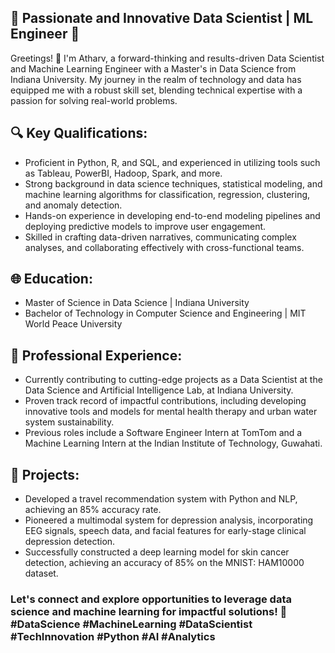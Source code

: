 ## 🚀 Passionate and Innovative Data Scientist | ML Engineer 🚀

Greetings! 👋 I'm Atharv, a forward-thinking and results-driven Data Scientist and Machine Learning Engineer with a Master's in Data Science from Indiana University. My journey in the realm of technology and data has equipped me with a robust skill set, blending technical expertise with a passion for solving real-world problems.

## 🔍 Key Qualifications:
 - Proficient in Python, R, and SQL, and experienced in utilizing tools such as Tableau, PowerBI, Hadoop, Spark, and more.
 - Strong background in data science techniques, statistical modeling, and machine learning algorithms for classification, regression, clustering, and anomaly detection.
 - Hands-on experience in developing end-to-end modeling pipelines and deploying predictive models to improve user engagement.
 - Skilled in crafting data-driven narratives, communicating complex analyses, and collaborating effectively with cross-functional teams.

## 🌐 Education:
 - Master of Science in Data Science | Indiana University
 - Bachelor of Technology in Computer Science and Engineering | MIT World Peace University

## 💼 Professional Experience:
 - Currently contributing to cutting-edge projects as a Data Scientist at the Data Science and Artificial Intelligence Lab, at Indiana University.
 - Proven track record of impactful contributions, including developing innovative tools and models for mental health therapy and urban water system sustainability.
 - Previous roles include a Software Engineer Intern at TomTom and a Machine Learning Intern at the Indian Institute of Technology, Guwahati.

## 🚀 Projects:
 - Developed a travel recommendation system with Python and NLP, achieving an 85% accuracy rate.
 - Pioneered a multimodal system for depression analysis, incorporating EEG signals, speech data, and facial features for early-stage clinical depression detection.
 - Successfully constructed a deep learning model for skin cancer detection, achieving an accuracy of 85% on the MNIST: HAM10000 dataset.

### Let's connect and explore opportunities to leverage data science and machine learning for impactful solutions! 🚀 #DataScience #MachineLearning #DataScientist #TechInnovation #Python #AI #Analytics
